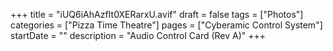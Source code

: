 +++
title = "iUQ6iAhAzfIt0XERarxU.avif"
draft = false
tags = ["Photos"]
categories = ["Pizza Time Theatre"]
pages = ["Cyberamic Control System"]
startDate = ""
description = "Audio Control Card (Rev A)"
+++
